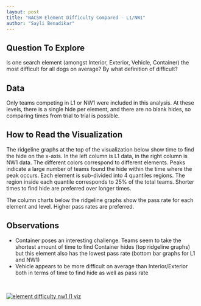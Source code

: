 ```yaml
---
layout: post
title: "NACSW Element Difficulty Compared - L1/NW1"
author: "Sayli Benadikar"
---
```

## Question To Explore
Is one search element (amongst Interior, Exterior, Vehicle, Container) the most difficult for all dogs on average? By what definition of difficult?

## Data
Only teams competing in L1 or NW1 were included in this analysis. At these levels, there is a single hide per element, and there are no blank hides, so comparing times from trial to trial is possible.

## How to Read the Visualization
The ridgeline graphs at the top of the visualization below show time to find the hide on the x-axis. In the left column is L1 data, in the right column is NW1 data. The different colors correspond to different elements. Peaks indicate a large number of teams found the hide within the time where the peak occurs. Each element is sub-divided into 4 quantiles regions. The region inside each quantile corresponds to 25% of the total teams. Shorter times to find hide are preferred over longer times.

The column charts below the ridgeline graphs show the pass rate for each element and level. Higher pass rates are preferred.

## Observations
- Container poses an interesting challenge. Teams seem to take the shortest amount of time to find Container hides (top ridgeline graphs) but this element also has the lowest pass rate (bottom bar graphs for L1 and NW1)
- Vehicle appears to be more difficult on average than Interior/Exterior both in terms of time to find hide as well as pass rate

<br/>

[![element difficulty nw1 l1 viz](https://saylibenadikar.github.io/snoot-scoop/elements_NW1L1/element_difficulty_nw1l1.png)](https://saylibenadikar.github.io/snoot-scoop/elements_NW1L1/element_difficulty_nw1l1.png)
